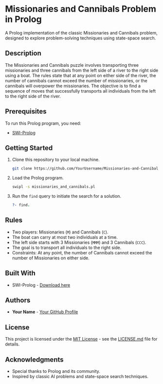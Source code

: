 # Missionaries and Cannibals Problem in Prolog

A Prolog implementation of the classic Missionaries and Cannibals problem, designed to explore problem-solving techniques using state-space search.

## Description

The Missionaries and Cannibals puzzle involves transporting three missionaries and three cannibals from the left side of a river to the right side using a boat. The rules state that at any point on either side of the river, the number of cannibals cannot exceed the number of missionaries, or the cannibals will overpower the missionaries. The objective is to find a sequence of moves that successfully transports all individuals from the left to the right side of the river.

## Prerequisites

To run this Prolog program, you need:

- [SWI-Prolog](http://www.swi-prolog.org/Download.html)

## Getting Started

1. Clone this repository to your local machine.

    ```bash
    git clone https://github.com/YourUsername/Missionaries-and-Cannibals-Prolog.git
    ```

2. Load the Prolog program.

    ```bash
    swipl -s missionaries_and_cannibals.pl
    ```

3. Run the `find` query to initiate the search for a solution.

    ```prolog
    ?- find.
    ```

## Rules

- Two players: Missionaries (`M`) and Cannibals (`C`).
- The boat can carry at most two individuals at a time.
- The left side starts with 3 Missionaries (`MMM`) and 3 Cannibals (`CCC`).
- The goal is to transport all individuals to the right side.
- Constraints: At any point, the number of Cannibals cannot exceed the number of Missionaries on either side.

## Built With

- SWI-Prolog - [Download here](http://www.swi-prolog.org/Download.html)

## Authors

- **Your Name** - [Your GitHub Profile](https://github.com/YourUsername)

## License

This project is licensed under the [MIT License](LICENSE.md) - see the [LICENSE.md](LICENSE.md) file for details.

## Acknowledgments

- Special thanks to Prolog and its community.
- Inspired by classic AI problems and state-space search techniques.
